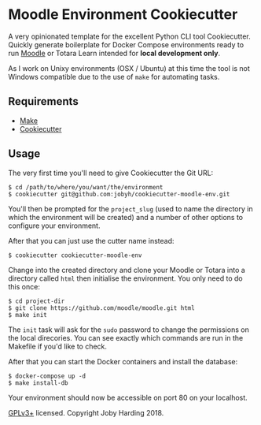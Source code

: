 # Moodle Environment Cookiecutter

A very opinionated template for the excellent Python CLI
tool Cookiecutter. Quickly generate boilerplate for Docker
Compose environments ready to run [Moodle]() or Totara Learn
intended for **local development only**.

As I work on Unixy environments (OSX / Ubuntu) at this time
the tool is not Windows compatible due to the use of `make`
for automating tasks.

## Requirements
- [Make](https://www.gnu.org/software/make/)
- [Cookiecutter](https://github.com/audreyr/cookiecutter)

## Usage

The very first time you'll need to give Cookiecutter the
Git URL:

```
$ cd /path/to/where/you/want/the/environment
$ cookiecutter git@github.com:jobyh/cookiecutter-moodle-env.git
```
You'll then be prompted for the `project_slug` (used to name the
directory in which the environment will be created) and a number
of other options to configure your environment.

After that you can just use the cutter name instead:

```
$ cookiecutter cookiecutter-moodle-env
```

Change into the created directory and clone your Moodle or Totara
into a directory called `html` then initialise the environment.
You only need to do this once:

```
$ cd project-dir
$ git clone https://github.com/moodle/moodle.git html
$ make init
```

The `init` task will ask for the `sudo` password to change the
permissions on the local direcories. You can see exactly which
commands are run in the Makefile if you'd like to check.

After that you can start the Docker containers and install the database:

```
$ docker-compose up -d
$ make install-db
```

Your environment should now be accessible on port 80 on your localhost.

[GPLv3+](https://www.gnu.org/licenses/gpl-3.0.txt) licensed. Copyright Joby Harding 2018.



